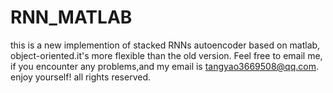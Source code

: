 # RNN_MATLAB
this is a new implemention of stacked RNNs autoencoder based on matlab, object-oriented.it's more flexible than the old version.
Feel free to email me, if you encounter any problems,and my email is tangyao3669508@qq.com. enjoy yourself!
all rights reserved.
